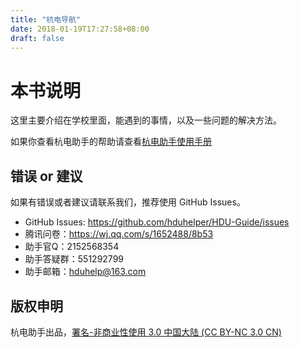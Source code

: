 ```yaml
---
title: "杭电导航"
date: 2018-01-19T17:27:58+08:00
draft: false
---
```


# 本书说明

这里主要介绍在学校里面，能遇到的事情，以及一些问题的解决方法。

如果你查看杭电助手的帮助请查看[杭电助手使用手册](https://doc.hduhelp.com/docs/faq)

## 错误 or 建议

如果有错误或者建议请联系我们，推荐使用 GitHub Issues。

- GitHub Issues: https://github.com/hduhelper/HDU-Guide/issues
- 腾讯问卷：https://wj.qq.com/s/1652488/8b53
- 助手官Q：2152568354
- 助手答疑群：551292799
- 助手邮箱：hduhelp@163.com

## 版权申明

杭电助手出品，[署名-非商业性使用 3.0 中国大陆 (CC BY-NC 3.0 CN)](https://creativecommons.org/licenses/by-nc/3.0/cn/)